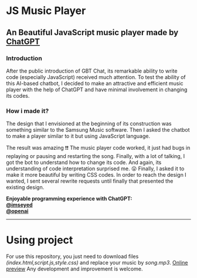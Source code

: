 # JS Music Player
An Beautiful JavaScript music player made by [ChatGPT](https://ai.com)
----------
### Introduction
After the public introduction of GBT Chat, its remarkable ability to write code (especially JavaScript) received much attention.
To test the ability of this AI-based chatbot, I decided to make an attractive and efficient music player with the help of ChatGPT and have minimal involvement in changing its codes.
### How i made it?
The design that I envisioned at the beginning of its construction was something similar to the Samsung Music software. Then I asked the chatbot to make a player similar to it but using JavaScript language.

The result was amazing ❗❗
The music player code worked, it just had bugs in replaying or pausing and restarting the song.
Finally, with a lot of talking, I got the bot to understand how to change its code. And again, its understanding of code interpretation surprised me. 😮
Finally, I asked it to make it more beautiful by writing CSS codes. In order to reach the design I wanted, I sent several rewrite requests until finally that presented the existing design.

**Enjoyable programming experience with ChatGPT:                                               
[@imseyed](https://github.com/imseyed)                                               
[@openai](https://github.com/openai)**

----------

# Using project
For use this repository, you just need to download files _(index.html,script.js,style.css)_ and replace your music by _song.mp3_.
[Online preview](https://imseyed.github.io/js-music-player/)
Any development and improvement is welcome.
